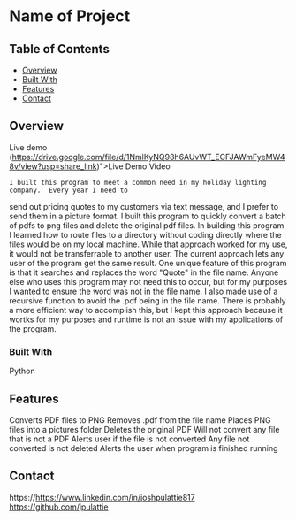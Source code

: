 # Name of Project

## Table of Contents

- [Overview](#overview)
- [Built With](#built-with)
- [Features](#features)
- [Contact](#contact)

## Overview

Live demo
(https://drive.google.com/file/d/1NmlKyNQ98h6AUvWT_ECFJAWmFyeMW48v/view?usp=share_link)">Live Demo Video</a>

    I built this program to meet a common need in my holiday lighting company.  Every year I need to 
send out pricing quotes to my customers via text message, and I prefer to send them in a picture
format.  I built this program to quickly convert a batch of pdfs to png files and delete the original pdf files.
    In building this program I learned how to route files to a directory without coding directly where the files would be on my local machine. While that approach worked for my use, it would not be transferrable to another user.  The current     approach lets any user of the program get the same result.
    One unique feature of this program is that it searches and replaces the word "Quote" in the file name.  Anyone else   who uses this program may not need this to occur, but for my purposes I wanted to ensure the word was not in the file name. I also made use of a recursive function to avoid the .pdf being in the file name.  There is probably a more efficient way to accomplish this, but I kept this approach because it wortks for my purposes and runtime is not an issue with my applications of the program.


### Built With

Python

## Features

Converts PDF files to PNG
Removes .pdf from the file name
Places PNG files into a pictures folder
Deletes the original PDF
Will not convert any file that is not a PDF
Alerts user if the file is not converted
Any file not converted is not deleted
Alerts the user when program is finished running


## Contact

https://https://www.linkedin.com/in/joshpulattie817
https://github.com/jpulattie
